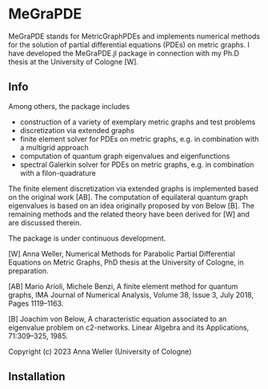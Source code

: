 # MeGraPDE

MeGraPDE stands for MetricGraphPDEs and implements numerical methods for the solution of partial differential equations (PDEs) on metric graphs. I have developed the MeGraPDE.jl package in connection with my Ph.D thesis at the University of Cologne \[W\]. 

## Info

Among others, the package includes

- construction of a variety of exemplary metric graphs and test problems
- discretization via extended graphs
- finite element solver for PDEs on metric graphs, e.g. in combination with a multigrid approach
- computation of quantum graph eigenvalues and eigenfunctions
- spectral Galerkin solver for PDEs on metric graphs, e.g. in combination with a filon-quadrature

The finite element discretization via extended graphs is implemented based on the original work \[AB\]. 
The computation of equilateral quantum graph eigenvalues is based on an idea originally proposed by von Below \[B\].
The remaining methods and the related theory have been derived for \[W\] and are discussed therein.

The package is under continuous development. 

\[W\] Anna Weller, Numerical Methods for Parabolic Partial Differential Equations on Metric Graphs, PhD thesis at the University of Cologne, in preparation.

\[AB\] Mario Arioli, Michele Benzi, A finite element method for quantum graphs, IMA Journal of Numerical Analysis, Volume 38, Issue 3, July 2018, Pages 1119–1163.

\[B\] Joachim von Below, A characteristic equation associated to an eigenvalue problem on c2-networks. Linear Algebra and its Applications, 71:309–325, 1985.

Copyright (c) 2023 Anna Weller (University of Cologne)

## Installation


